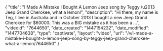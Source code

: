 {
    "title": "I Made A Mistake I Bought A Lemon Jeep song by Teggy \u2013 Jeep Grand Cherokee, what a lemon!",
    "description": "Hi there, my name is Teg, I live in Australia and in October 2013 I bought a new Jeep Grand Cherokee for $60000. This was a BIG mistake as it has been a ...",
    "videoid": "7644650",
    "date_created": "1447154232",
    "date_modified": "1447704638",
    "type": "captivate",
    "layout": "video",
    "url": "\/v\/i-made-a-mistake-i-bought-a-lemon-jeep-song-by-teggy-jeep-grand-cherokee-what-a-lemon\/7644650"
}